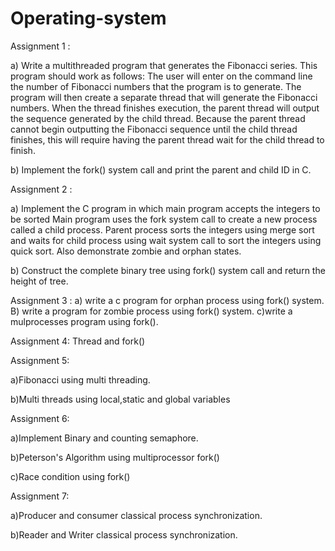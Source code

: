 # Operating-system
Assignment 1 :

a) Write a multithreaded program that generates the Fibonacci series. This program should work as follows: The user will enter on the command line the number of Fibonacci numbers that the program is to generate. The program will then create a separate thread that will generate the Fibonacci numbers. When the thread finishes execution, the parent thread will output the sequence generated by the child thread. Because the parent thread cannot begin outputting the Fibonacci sequence until the child thread finishes, this will require having the parent thread wait for the child thread to finish.

b) Implement the fork() system call and print the parent and child ID in C.

Assignment 2 :

a) Implement the C program in which main program accepts the integers to be sorted Main program uses the fork system call to create a new process called a child process. Parent process sorts the integers using merge sort and waits for child process using wait system call to sort the integers using quick sort. Also demonstrate zombie and orphan states.

b) Construct the complete binary tree using fork() system call and return the height of tree.

Assignment 3 : 
a) write a c program for orphan process using fork() system.
B) write a program for zombie process using fork() system. 
c)write a mulprocesses program using fork().

Assignment 4:
Thread and fork()

Assignment 5:

a)Fibonacci using multi threading.

b)Multi threads using local,static and global variables

Assignment 6:

a)Implement Binary and counting semaphore.

b)Peterson's Algorithm using multiprocessor fork()

c)Race condition using fork()

Assignment 7:

a)Producer and consumer classical process synchronization.

b)Reader and Writer classical process synchronization.
